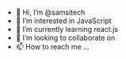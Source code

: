- 👋 Hi, I’m @samsitech
- 👀 I’m interested in JavaScript
- 🌱 I’m currently learning react.js
- 💞️ I’m looking to collaborate on 
- 📫 How to reach me ...

<!---
samsitech/samsitech is a ✨ special ✨ repository because its `README.md` (this file) appears on your GitHub profile.
You can click the Preview link to take a look at your changes.
--->
